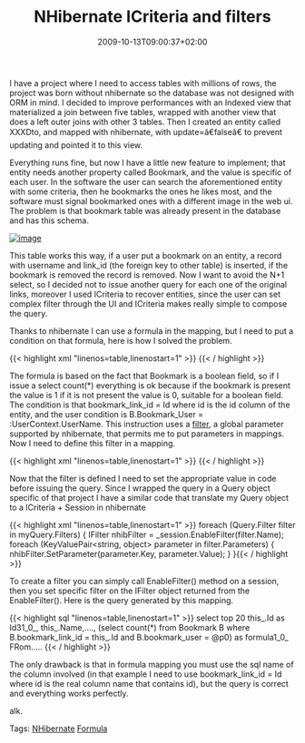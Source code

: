 ﻿---
title: "NHibernate ICriteria and filters"
description: ""
date: 2009-10-13T09:00:37+02:00
draft: false
tags: [ICriteria,Nhibernate]
categories: [Nhibernate]
---
I have a project where I need to access tables with millions of rows, the project was born without nhibernate so the database was not designed with ORM in mind. I decided to improve performances with an Indexed view that materialized a join between five tables, wrapped with another view that does a left outer joins with other 3 tables. Then I created an entity called XXXDto, and mapped with nhibernate, with update=â€falseâ€ to prevent updating and pointed it to this view.

Everything runs fine, but now I have a little new feature to implement; that entity needs another property called Bookmark, and the value is specific of each user. In the software the user can search the aforementioned entity with some criteria, then he bookmarks the ones he likes most, and the software must signal bookmarked ones with a different image in the web ui. The problem is that bookmark table was already present in the database and has this schema.

[![image](http://www.codewrecks.com/blog/wp-content/uploads/2009/10/image-thumb5.png "image")](http://www.codewrecks.com/blog/wp-content/uploads/2009/10/image5.png)

This table works this way, if a user put a bookmark on an entity, a record with username and link\_id (the foreign key to other table) is inserted, if the bookmark is removed the record is removed. Now I want to avoid the N+1 select, so I decided not to issue another query for each one of the original links, moreover I used ICriteria to recover entities, since the user can set complex filter through the UI and ICriteria makes really simple to compose the query.

Thanks to nhibernate I can use a formula in the mapping, but I need to put a condition on that formula, here is how I solved the problem.

{{< highlight xml "linenos=table,linenostart=1" >}}
<property 
name="Bookmark" 
formula="(select count(*) from Bookmark B where B.bookmark_link_id = Id and B.bookmark_user = :UserContext.UserName)" />
  {{< / highlight >}}

<!-- Code inserted with Steve Dunn's Windows Live Writer Code Formatter Plugin.  http://dunnhq.com -->

The formula is based on the fact that Bookmark is a boolean field, so if I issue a select count(\*) everything is ok because if the bookmark is present the value is 1 if it is not present the value is 0, suitable for a boolean field. The condition is that bookmark\_link\_id = Id where id is the id column of the entity, and the user condition is B.Bookmark\_User = :UserContext.UserName. This instruction uses a [filter](http://docs.jboss.org/hibernate/core/3.3/reference/en/html/filters.html), a global parameter supported by nhibernate, that permits me to put parameters in mappings. Now I need to define this filter in a mapping.

{{< highlight xml "linenos=table,linenostart=1" >}}
<hibernate-mapping xmlns="urn:nhibernate-mapping-2.2">
    <filter-def name='UserContext'>
        <filter-param name='UserName' type='System.String'/>
    </filter-def>
</hibernate-mapping>{{< / highlight >}}

<!-- Code inserted with Steve Dunn's Windows Live Writer Code Formatter Plugin.  http://dunnhq.com -->

Now that the filter is defined I need to set the appropriate value in code before issuing the query. Since I wrapped the query in a Query object specific of that project I have a similar code that translate my Query object to a ICriteria + Session in nhibernate

{{< highlight xml "linenos=table,linenostart=1" >}}
foreach (Query.Filter filter in myQuery.Filters)
{
    IFilter nhibFilter = _session.EnableFilter(filter.Name);
    foreach (KeyValuePair<string, object> parameter in filter.Parameters)
    {
        nhibFilter.SetParameter(parameter.Key, parameter.Value);
    }
}{{< / highlight >}}

<!-- Code inserted with Steve Dunn's Windows Live Writer Code Formatter Plugin.  http://dunnhq.com -->

To create a filter you can simply call EnableFilter() method on a session, then you set specific filter on the IFilter object returned from the EnableFilter(). Here is the query generated by this mapping.

{{< highlight sql "linenos=table,linenostart=1" >}}
select top 20 this_.Id as Id31_0_, 
this_.Name,...., 
(select count(*) from Bookmark B where B.bookmark_link_id = this_.Id and B.bookmark_user = @p0) as formula1_0_ FRom..... {{< / highlight >}}

<!-- Code inserted with Steve Dunn's Windows Live Writer Code Formatter Plugin.  http://dunnhq.com -->

The only drawback is that in formula mapping you must use the sql name of the column involved (in that example I need to use bookmark\_link\_id = Id where id is the real column name that contains id), but the query is correct and everything works perfectly.

alk.

Tags: [NHibernate](http://technorati.com/tag/NHibernate) [Formula](http://technorati.com/tag/Formula)

